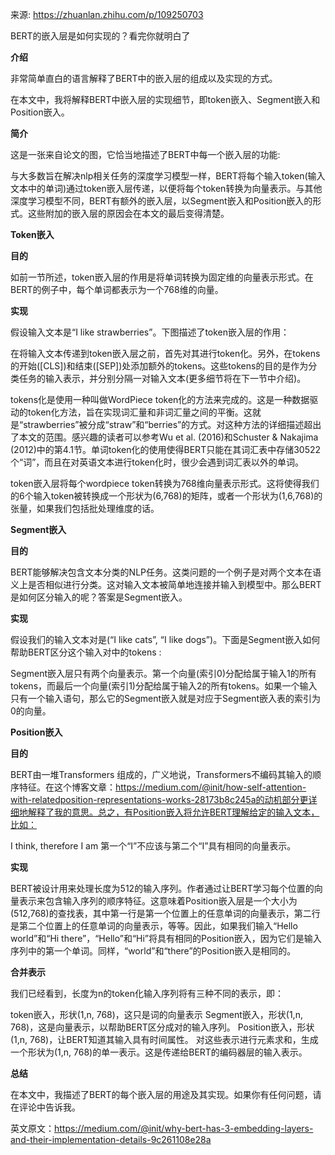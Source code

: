 来源: https://zhuanlan.zhihu.com/p/109250703

BERT的嵌入层是如何实现的？看完你就明白了

**介绍**

非常简单直白的语言解释了BERT中的嵌入层的组成以及实现的方式。

在本文中，我将解释BERT中嵌入层的实现细节，即token嵌入、Segment嵌入和Position嵌入。

**简介**

这是一张来自论文的图，它恰当地描述了BERT中每一个嵌入层的功能:


与大多数旨在解决nlp相关任务的深度学习模型一样，BERT将每个输入token(输入文本中的单词)通过token嵌入层传递，以便将每个token转换为向量表示。与其他深度学习模型不同，BERT有额外的嵌入层，以Segment嵌入和Position嵌入的形式。这些附加的嵌入层的原因会在本文的最后变得清楚。

**Token嵌入**

**目的**

如前一节所述，token嵌入层的作用是将单词转换为固定维的向量表示形式。在BERT的例子中，每个单词都表示为一个768维的向量。

**实现**

假设输入文本是“I like strawberries”。下图描述了token嵌入层的作用：


在将输入文本传递到token嵌入层之前，首先对其进行token化。另外，在tokens的开始([CLS])和结束([SEP])处添加额外的tokens。这些tokens的目的是作为分类任务的输入表示，并分别分隔一对输入文本(更多细节将在下一节中介绍)。

tokens化是使用一种叫做WordPiece token化的方法来完成的。这是一种数据驱动的token化方法，旨在实现词汇量和非词汇量之间的平衡。这就是“strawberries”被分成“straw”和“berries”的方式。对这种方法的详细描述超出了本文的范围。感兴趣的读者可以参考Wu et al. (2016)和Schuster & Nakajima (2012)中的第4.1节。单词token化的使用使得BERT只能在其词汇表中存储30522个“词”，而且在对英语文本进行token化时，很少会遇到词汇表以外的单词。

token嵌入层将每个wordpiece token转换为768维向量表示形式。这将使得我们的6个输入token被转换成一个形状为(6,768)的矩阵，或者一个形状为(1,6,768)的张量，如果我们包括批处理维度的话。

**Segment嵌入**

**目的**

BERT能够解决包含文本分类的NLP任务。这类问题的一个例子是对两个文本在语义上是否相似进行分类。这对输入文本被简单地连接并输入到模型中。那么BERT是如何区分输入的呢？答案是Segment嵌入。

**实现**

假设我们的输入文本对是(“I like cats”, “I like dogs”)。下面是Segment嵌入如何帮助BERT区分这个输入对中的tokens :


Segment嵌入层只有两个向量表示。第一个向量(索引0)分配给属于输入1的所有tokens，而最后一个向量(索引1)分配给属于输入2的所有tokens。如果一个输入只有一个输入语句，那么它的Segment嵌入就是对应于Segment嵌入表的索引为0的向量。

**Position嵌入**

**目的**

BERT由一堆Transformers 组成的，广义地说，Transformers不编码其输入的顺序特征。在这个博客文章：https://medium.com/@init/how-self-attention-with-relatedposition-representations-works-28173b8c245a的动机部分更详细地解释了我的意思。总之，有Position嵌入将允许BERT理解给定的输入文本，比如：

I think, therefore I am
第一个“I”不应该与第二个“I”具有相同的向量表示。

**实现**

BERT被设计用来处理长度为512的输入序列。作者通过让BERT学习每个位置的向量表示来包含输入序列的顺序特征。这意味着Position嵌入层是一个大小为(512,768)的查找表，其中第一行是第一个位置上的任意单词的向量表示，第二行是第二个位置上的任意单词的向量表示，等等。因此，如果我们输入“Hello world”和“Hi there”，“Hello”和“Hi”将具有相同的Position嵌入，因为它们是输入序列中的第一个单词。同样，“world”和“there”的Position嵌入是相同的。

**合并表示**

我们已经看到，长度为n的token化输入序列将有三种不同的表示，即：

token嵌入，形状(1,n, 768)，这只是词的向量表示
Segment嵌入，形状(1,n, 768)，这是向量表示，以帮助BERT区分成对的输入序列。
Position嵌入，形状(1,n, 768)，让BERT知道其输入具有时间属性。
对这些表示进行元素求和，生成一个形状为(1,n, 768)的单一表示。这是传递给BERT的编码器层的输入表示。

**总结**

在本文中，我描述了BERT的每个嵌入层的用途及其实现。如果你有任何问题，请在评论中告诉我。

英文原文：https://medium.com/@init/why-bert-has-3-embedding-layers-and-their-implementation-details-9c261108e28a
